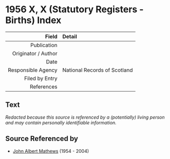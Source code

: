 ﻿---
layout: page
permalink: /sources/s89989536
---

# 1956 X, X (Statutory Registers - Births) Index

Field | Detail
---:|:---
Publication | 
Originator / Author | 
Date | 
Responsible Agency | National Records of Scotland
Filed by Entry | 
References | 

## Text

_Redacted because this source is referenced by a (potentially) living person and may contain personally identifiable information._

## Source Referenced by

* [John Albert Mathews](../people/@i35875756@-john-albert-mathews-b1954-d2004.md) (1954 - 2004)
